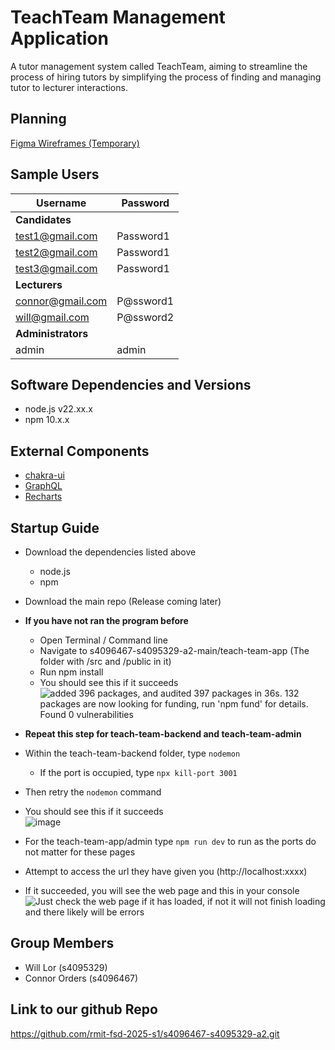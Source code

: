 # TeachTeam Management Application
A tutor management system called TeachTeam, aiming to streamline the process of hiring tutors by simplifying the process of finding and managing tutor to lecturer interactions.
## Planning
[Figma Wireframes (Temporary)](https://www.figma.com/design/XPXeYudCec4MmbAdDjrj9N/Full-Stack-Assignment-1?node-id=7-85&t=HvJha1oHxO9Ko48L-1)
## Sample Users
| Username | Password |
| --- | --- |
| **Candidates** |
| test1@gmail.com | Password1 |
| test2@gmail.com | Password1 |
| test3@gmail.com | Password1 |
| **Lecturers** |
| connor@gmail.com | P@ssword1 |
| will@gmail.com | P@ssword2 |
| **Administrators** |
| admin | admin |

## Software Dependencies and Versions
- node.js v22.xx.x
- npm 10.x.x
## External Components
- [chakra-ui](https://www.npmjs.com/package/@chakra-ui/react)
- [GraphQL](https://graphql.org/)
- [Recharts](https://recharts.org/)
## Startup Guide
- Download the dependencies listed above
   - node.js
   - npm
- Download the main repo (Release coming later)
- **If you have not ran the program before**
   - Open Terminal / Command line
   - Navigate to s4096467-s4095329-a2-main/teach-team-app (The folder with /src and /public in it)
   - Run npm install
   - You should see this if it succeeds
  <br>![added 396 packages, and audited 397 packages in 36s. 132 packages are now looking for funding, run 'npm fund' for details. Found 0 vulnerabilities](https://github.com/user-attachments/assets/a2e0256a-fb0c-47a4-a2c2-2fdefcdde3d5)
- **Repeat this step for teach-team-backend and teach-team-admin**
- Within the teach-team-backend folder, type `nodemon`
   - If the port is occupied, type `npx kill-port 3001`
- Then retry the `nodemon` command
- You should see this if it succeeds
<br>![image](https://github.com/user-attachments/assets/3deb410e-e3ea-4ef8-a777-857b861ad34e)

- For the teach-team-app/admin type `npm run dev` to run as the ports do not matter for these pages
- Attempt to access the url they have given you (http://localhost:xxxx)
- If it succeeded, you will see the web page and this in your console
![Just check the web page if it has loaded, if not it will not finish loading and there likely will be errors](https://github.com/user-attachments/assets/92ae2078-4917-451f-93c8-3b49dd78a101)

## Group Members
- Will Lor (s4095329)
- Connor Orders (s4096467)
 
## Link to our github Repo
https://github.com/rmit-fsd-2025-s1/s4096467-s4095329-a2.git
